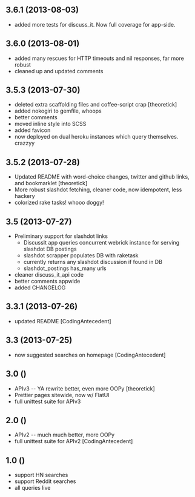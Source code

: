 ## 3.6.1 (2013-08-03)

* added more tests for discuss_it. Now full coverage for app-side.

## 3.6.0 (2013-08-01)

* added many rescues for HTTP timeouts and nil responses, far more robust
* cleaned up and updated comments

## 3.5.3 (2013-07-30)

* deleted extra scaffolding files and coffee-script crap [theoretick]
* added nokogiri to gemfile, whoops
* better comments
* moved inline style into SCSS
* added favicon
* now deployed on dual heroku instances which query themselves. crazzyy

## 3.5.2 (2013-07-28)

* Updated README with word-choice changes, twitter and github links, and bookmarklet [theoretick]
* More robust slashdot fetching, cleaner code, now idempotent, less hackery
* colorized rake tasks! whooo doggy!

## 3.5 (2013-07-27)

* Preliminary support for slashdot links
  - DiscussIt app queries concurrent webrick instance for serving slashdot DB postings
  - slashdot scrapper populates DB with raketask
  - currently returns any slashdot discussion if found in DB
  - slashdot_postings has_many urls
* cleaner discuss_it_api code
* better comments appwide
* added CHANGELOG

## 3.3.1 (2013-07-26)

* updated README [CodingAntecedent]

## 3.3 (2013-07-25)

* now suggested searches on homepage [CodingAntecedent]

## 3.0 ()

* APIv3 -- YA rewrite better, even more OOPy [theoretick]
* Prettier pages sitewide, now w/ FlatUI
* full unittest suite for APIv3

## 2.0 ()

* APIv2 -- much much better, more OOPy
* full unittest suite for APIv2 [CodingAntecedent]

## 1.0 ()

* support HN searches
* support Reddit searches
* all queries live
